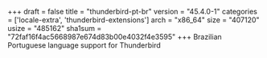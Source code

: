 +++
draft = false
title = "thunderbird-pt-br"
version = "45.4.0-1"
categories = ['locale-extra', 'thunderbird-extensions']
arch = "x86_64"
size = "407120"
usize = "485162"
sha1sum = "72faf16f4ac5668987e674d83b00e4032f4e3595"
+++
Brazilian Portuguese language support for Thunderbird